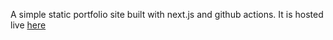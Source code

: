 A simple static portfolio site built with next.js and github actions. It is hosted live [here](https://findjoy.dev/)
